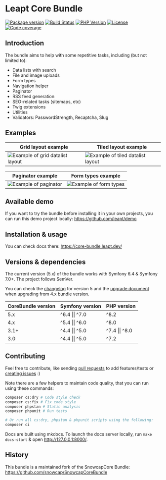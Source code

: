 Leapt Core Bundle
=================

[![Package version](https://img.shields.io/packagist/v/leapt/core-bundle.svg?style=flat-square)](https://packagist.org/packages/leapt/core-bundle)
[![Build Status](https://img.shields.io/github/actions/workflow/status/leapt/core-bundle/continuous-integration.yaml?branch=5.x&style=flat-square)](https://github.com/leapt/core-bundle/actions?query=workflow%3A%22Continuous+Integration%22)
[![PHP Version](https://img.shields.io/packagist/php-v/leapt/core-bundle.svg?branch=5.x&style=flat-square)](https://travis-ci.org/leapt/core-bundle?branch=5.x)
[![License](https://img.shields.io/badge/license-MIT-red.svg?style=flat-square)](LICENSE)
[![Code coverage](https://img.shields.io/codecov/c/github/leapt/core-bundle?style=flat-square)](https://codecov.io/gh/leapt/core-bundle/branch/5.x)

Introduction
------------

The bundle aims to help with some repetitive tasks, including (but not limited to):

- Data lists with search
- File and image uploads
- Form types
- Navigation helper
- Paginator
- RSS feed generation
- SEO-related tasks (sitemaps, etc)
- Twig extensions
- Utilities
- Validators: PasswordStrength, Recaptcha, Slug

Examples
--------

| Grid layout example | Tiled layout example |
| --- | --- |
| ![Example of grid datalist layout](docs/images/datalist-grid-demo.webp "Example of grid datalist layout") | ![Example of tiled datalist layout](docs/images/datalist-tiled-demo.webp "Example of tiled datalist layout") |

| Paginator example | Form types example |
| --- | --- |
| ![Example of paginator](docs/images/paginator-demo.webp "Example of paginator") | ![Example of form types](docs/images/form-types-demo.webp "Example of form types") |

Available demo
--------------

If you want to try the bundle before installing it in your own projects, you can 
run this demo project locally: https://github.com/leapt/demo

Installation & usage
--------------------

You can check docs there: https://core-bundle.leapt.dev/

Versions & dependencies
-----------------------

The current version (5.x) of the bundle works with Symfony 6.4 & Symfony 7.0+.
The project follows SemVer.

You can check the [changelog](CHANGELOG-5.x.md) for version 5 and the [upgrade document](UPGRADE-5.x.md) when upgrading
from 4.x bundle version.

| CoreBundle version | Symfony version | PHP version    |
|--------------------|-----------------|----------------|
| 5.x                | ^6.4 \|\| ^7.0  | ^8.2           |
| 4.x                | ^5.4 \|\| ^6.0  | ^8.0           |
| 3.1+               | ^4.4 \|\| ^5.0  | ^7.4 \|\| ^8.0 |
| 3.0                | ^4.4 \|\| ^5.0  | ^7.2           |

Contributing
------------

Feel free to contribute, like sending [pull requests](https://github.com/leapt/core-bundle/pulls) to add features/tests
or [creating issues](https://github.com/leapt/core-bundle/issues) :)

Note there are a few helpers to maintain code quality, that you can run using these commands:

```bash
composer cs:dry # Code style check
composer cs:fix # Fix code style
composer phpstan # Static analysis
composer phpunit # Run tests

# Or run all cs:dry, phpstan & phpunit scripts using the following:
composer ci
```

Docs are built using mkdocs. To launch the docs server locally, run `make docs-start` & open http://127.0.0.1:8000/.

History
-------

This bundle is a maintained fork of the SnowcapCore Bundle: https://github.com/snowcap/SnowcapCoreBundle
